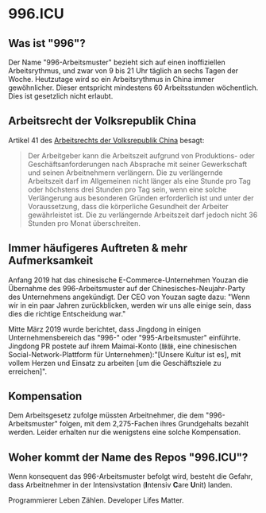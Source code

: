 996.ICU
===

## Was ist "996"?
Der Name "996-Arbeitsmuster" bezieht sich auf einen inoffiziellen Arbeitsrythmus, und zwar von 9 bis 21 Uhr täglich an sechs Tagen der Woche. Heutzutage wird so ein Arbeitsrythmus in China immer gewöhnlicher. Dieser entspricht mindestens 60 Arbeitsstunden wöchentlich. Dies ist gesetzlich nicht erlaubt.


## Arbeitsrecht der Volksrepublik China
Artikel 41 des [Arbeitsrechts der Volksrepublik China](http://www.china.org.cn/living_in_china/abc/2009-07/15/content_18140508.htm) besagt:

> Der Arbeitgeber kann die Arbeitszeit aufgrund von Produktions- oder Geschäftsanforderungen nach Absprache mit seiner Gewerkschaft und seinen Arbeitnehmern verlängern. Die zu verlängernde Arbeitszeit darf im Allgemeinen nicht länger als eine Stunde pro Tag oder höchstens drei Stunden pro Tag sein, wenn eine solche Verlängerung aus besonderen Gründen erforderlich ist und unter der Voraussetzung, dass die körperliche Gesundheit der Arbeiter gewährleistet ist. Die zu verlängernde Arbeitszeit darf jedoch nicht 36 Stunden pro Monat überschreiten.

## Immer häufigeres Auftreten & mehr Aufmerksamkeit

Anfang 2019 hat das chinesische E-Commerce-Unternehmen Youzan die Übernahme des 996-Arbeitsmuster auf der Chinesisches-Neujahr-Party des Unternehmens angekündigt. Der CEO von Youzan sagte dazu: "Wenn wir in ein paar Jahren zurückblicken, werden wir uns alle einige sein, dass dies die richtige Entscheidung war."

Mitte März 2019 wurde berichtet, dass Jingdong in einigen Unternehmensbereich das "996-" oder "995-Arbeitsmuster" einführte. Jingdong PR postete auf ihrem Maimai-Konto (`脉脉`, eine chinesischen Social-Network-Plattform für Unternehmen):"[Unsere Kultur ist es], mit vollem Herzen und Einsatz zu arbeiten [um die Geschäftsziele zu erreichen]".

## Kompensation

Dem Arbeitsgesetz zufolge müssten Arbeitnehmer, die dem "996-Arbeitsmuster" folgen, mit dem 2,275-Fachen ihres Grundgehalts bezahlt werden. Leider erhalten nur die wenigstens eine solche Kompensation.

## Woher kommt der Name des Repos "996.ICU"?

Wenn konsequent das 996-Arbeitsmuster befolgt wird, besteht die Gefahr, dass Arbeitnehmer in der Intensivstation (**I**ntensiv **C**are **U**nit) landen.

Programmierer Leben Zählen.
Developer Lifes Matter.
